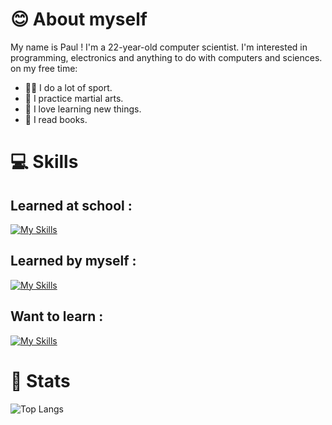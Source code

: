 
# 😊 About myself
My name is Paul ! I'm a 22-year-old computer scientist.
I'm interested in programming, electronics and anything to do with computers and sciences.
on my free time:
* 🏋️‍♂️ I do a lot of sport.
* 🥊 I practice martial arts.
* 🌌 I love learning new things.
* 📖 I read books.


# 💻 Skills

## Learned at school :

[![My Skills](https://skillicons.dev/icons?i=js,html,css,php,java,powershell,docker,git,windows)](https://skillicons.dev)

## Learned by myself :

[![My Skills](https://skillicons.dev/icons?i=py,c,cpp,go,arduino,nodejs)](https://skillicons.dev)

## Want to learn  :

[![My Skills](https://skillicons.dev/icons?i=rust,ruby,react,linux)](https://skillicons.dev)

# 📱 Stats
![Top Langs](https://github-readme-stats.vercel.app/api/top-langs/?username=paulHinfo&theme=tokyonight)




